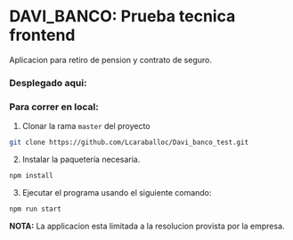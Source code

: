 # DAVI_BANCO: Prueba tecnica frontend

Aplicacion para retiro de pension y contrato de seguro.

### Desplegado aqui:



### Para correr en local:

1. Clonar la rama `master` del proyecto

```sh
git clone https://github.com/Lcaraballoc/Davi_banco_test.git 
```

2. Instalar la paquetería necesaria.

```sh
npm install
```

3. Ejecutar el programa usando el siguiente comando:

```sh
npm run start
```

**NOTA:** La applicacion esta limitada a la resolucion provista por la empresa.
